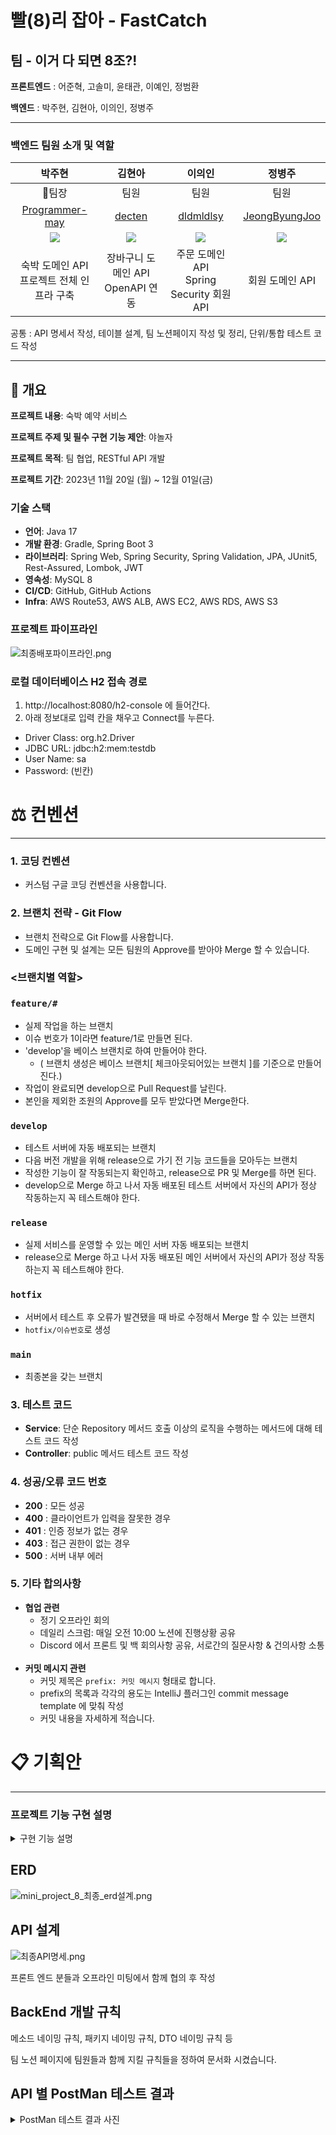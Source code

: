 ﻿
# 빨(8)리 잡아 - FastCatch
## 팀 - 이거 다 되면 8조?!
**프론트엔드** : 어준혁, 고솔미, 윤태관, 이예인, 정범환

**백엔드** : 박주현, 김현아, 이의인, 정병주
***
### 백엔드 팀원 소개 및 역할
|                            박주현                             |                            김현아                            |                            이의인                            |                            정병주                             |
|:----------------------------------------------------------:|:---------------------------------------------------------:|:---------------------------------------------------------:|:----------------------------------------------------------:|
|                            👑팀장                            |                            팀원                             |                            팀원                             |                             팀원                             |
|    [Programmer-may](https://github.com/Programmer-may)     |            [decten](https://github.com/decten)            |         [dldmldlsy](https://github.com/dldmldlsy)         |     [JeongByungJoo](https://github.com/JeongByungJoo)      |
| ![](https://avatars.githubusercontent.com/u/114227320?v=4) | ![](https://avatars.githubusercontent.com/u/52107658?v=4) | ![](https://avatars.githubusercontent.com/u/76683396?v=4) | ![](https://avatars.githubusercontent.com/u/129931655?v=4) |
|               숙박 도메인 API<br/>프로젝트 전체 인프라 구축                |                장바구니 도메인 API<br/>OpenAPI 연동                |           주문 도메인 API<br/>Spring Security 회원API            |                         회원 도메인 API                         |
공통 : API 명세서 작성, 테이블 설계, 팀 노션페이지 작성 및 정리, 단위/통합 테스트 코드 작성
***
## 🚩 개요
**프로젝트 내용**: 숙박 예약 서비스

**프로젝트 주제 및 필수 구현 기능 제안**: 야놀자

**프로젝트 목적**: 팀 협업, RESTful API 개발

**프로젝트 기간**: 2023년 11월 20일 (월) ~ 12월 01일(금)

### 기술 스택

- **언어**: Java 17
- **개발 환경**: Gradle, Spring Boot 3
- **라이브러리**: Spring Web, Spring Security, Spring Validation, JPA, JUnit5, Rest-Assured, Lombok, JWT
- **영속성**: MySQL 8
- **CI/CD**: GitHub, GitHub Actions
- **Infra**: AWS Route53, AWS ALB, AWS EC2, AWS RDS, AWS S3

### 프로젝트 파이프라인
![최종배포파이프라인.png](%EC%B5%9C%EC%A2%85%EB%B0%B0%ED%8F%AC%ED%8C%8C%EC%9D%B4%ED%94%84%EB%9D%BC%EC%9D%B8.png)

### 로컬 데이터베이스 H2 접속 경로

1. http://localhost:8080/h2-console 에 들어간다.
2. 아래 정보대로 입력 칸을 채우고 Connect를 누른다.

- Driver Class: org.h2.Driver
- JDBC URL: jdbc:h2:mem:testdb
- User Name: sa
- Password: (빈칸)

# ⚖️ 컨벤션

----

### 1. 코딩 컨벤션

- 커스텀 구글 코딩 컨벤션을 사용합니다.

### 2. 브랜치 전략 - Git Flow

- 브랜치 전략으로 Git Flow를 사용합니다.
- 도메인 구현 및 설계는 모든 팀원의 Approve를 받아야 Merge 할 수 있습니다.

### <브랜치별 역할>

### `feature/#`

- 실제 작업을 하는 브랜치
- 이슈 번호가 1이라면 feature/1로 만들면 된다.
- 'develop'을 베이스 브랜치로 하여 만들어야 한다.
    - ( 브랜치 생성은 베이스 브랜치[ 체크아웃되어있는 브랜치 ]를 기준으로 만들어진다.)
- 작업이 완료되면 develop으로 Pull Request를 날린다.
- 본인을 제외한 조원의 Approve를 모두 받았다면 Merge한다.

### `develop`

- 테스트 서버에 자동 배포되는 브랜치
- 다음 버전 개발을 위해 release으로 가기 전 기능 코드들을 모아두는 브랜치
- 작성한 기능이 잘 작동되는지 확인하고, release으로 PR 및 Merge를 하면 된다.
- develop으로 Merge 하고 나서 자동 배포된 테스트 서버에서 자신의 API가 정상 작동하는지 꼭 테스트해야 한다.

### `release`

- 실제 서비스를 운영할 수 있는 메인 서버 자동 배포되는 브랜치
- release으로 Merge 하고 나서 자동 배포된 메인 서버에서 자신의 API가 정상 작동하는지 꼭 테스트해야 한다.

### `hotfix`

- 서버에서 테스트 후 오류가 발견됐을 때 바로 수정해서 Merge 할 수 있는 브랜치
- `hotfix/이슈번호`로 생성

### `main`

- 최종본을 갖는 브랜치

### 3. 테스트 코드

- **Service**: 단순 Repository 메서드 호출 이상의 로직을 수행하는 메서드에 대해 테스트 코드 작성
- **Controller**: public 메서드 테스트 코드 작성

### 4. 성공/오류 코드 번호

- **200** : 모든 성공
- **400** : 클라이언트가 입력을 잘못한 경우
- **401** : 인증 정보가 없는 경우
- **403** : 접근 권한이 없는 경우
- **500** : 서버 내부 에러

### 5. 기타 합의사항

- **협업 관련**
    - 정기 오프라인 회의 
    - 데일리 스크럼: 매일 오전 10:00 노션에 진행상황 공유
    - Discord 에서 프론트 및 백 회의사항 공유, 서로간의 질문사항 & 건의사항 소통
      <br><br>
- **커밋 메시지 관련**
    - 커밋 제목은 `prefix: 커밋 메시지` 형태로 합니다.
    - prefix의 목록과 각각의 용도는 IntelliJ 플러그인 commit message template 에 맞춰 작성
    - 커밋 내용을 자세하게 적습니다.

# 📋 기획안

---
### 프로젝트 기능 구현 설명
<details>
<summary>구현 기능 설명</summary>

1. Member - 회원가입 기능
   : 이메일, 비밀 번호, 이름, 닉네임, 생년월일을 통해 회원가입 (닉네임 중복 확인)

2. Member - 로그인, 로그아웃 기능
   : 이메일, 비밀번호를 통한 로그인 및 로그아웃 (리프레시 토큰을 이용한 토큰 재발급 기능 포함)

3. Accommodation - 전체 상품 목록 조회
   : DB에서 전체 혹은 카테고리별 상품 목록을 조회 (예약 마감인 경우 자체 마감 표시)

4. Accommodation - 개별 상품 조회
   : 전체 상품 목록에서 특정 상품 이미지를 클릭하면 DB에 저장해둔 해당 상품에 대한 상세 정보를 조회

5. Accommodation - 상품 옵션 선택
   : 날짜, 숙박 인원은 기본으로 포함, 이 외 상품별로 필요한 객실 옵션 적용

6. Cart - 장바구니 담기
   : 회원당 한 개씩 장바구니를 가지며 상품을 클릭하여 장바구니에 선택한 상품 담기

7. Cart - 장바구니 보기
   : 장바구니에 담아둔 객실 상품의 데이터에 따른 상품별 금액, 전체 주문 합계 등의 정보를 화면에 출력 (개별 삭제 가능)

8. Order - 주문하기
   : 장바구니의 주문하기 버튼 혹은 개별 상품 조회 페이지에서 주문하기 버튼을 누르면 주문하기 페이지로 이동하여 주문 가능

9. Order - 결제하기
   : 주문 페이지에서 14세 이상 동의 후 결제하기 버튼을 클릭하면, 주문한 것으로 처리

10. Order - 주문 결과 확인
    : 결제를 성공적으로 처리하면 주문한 상품(들)에 대한 주문 결과를 확인할 수 있는 주문 목록 페이지 이동 버튼 출력 및 결제 성공 혹은 결제 실패를 표시

11. Order - 주문 내역 확인
    : 주문 유형별 본인의 주문 내역을 3개씩 페이징하여 조회 (예약완료, 사용완료, 주문취소)

</details>

## ERD
![mini_project_8_최종_erd설계.png](mini_project_8_%EC%B5%9C%EC%A2%85_erd%EC%84%A4%EA%B3%84.png)

## API 설계
![최종API명세.png](%EC%B5%9C%EC%A2%85API%EB%AA%85%EC%84%B8.png)

프론트 엔드 분들과 오프라인 미팅에서 함께 협의 후 작성

## BackEnd 개발 규칙
메소드 네이밍 규칙, 패키지 네이밍 규칙, DTO 네이밍 규칙 등 

팀 노션 페이지에 팀원들과 함께 지킬 규칙들을 정하여 문서화 시켰습니다.




## API 별 PostMan 테스트 결과
<details>
<summary>PostMan 테스트 결과 사진</summary>

### 숙박 개별조회
![숙박개별조회.png](resultImage%2F%EC%88%99%EB%B0%95%EA%B0%9C%EB%B3%84%EC%A1%B0%ED%9A%8C.png)

### 숙박 전체조회
![숙박전체조회.png](resultImage%2F%EC%88%99%EB%B0%95%EC%A0%84%EC%B2%B4%EC%A1%B0%ED%9A%8C.png)

### 숙박 조회시 종료일시가 시작일시 보다 빠를 때
![종료일시가 시작일시보다 빠를때.png](resultImage%2F%EC%A2%85%EB%A3%8C%EC%9D%BC%EC%8B%9C%EA%B0%80%20%EC%8B%9C%EC%9E%91%EC%9D%BC%EC%8B%9C%EB%B3%B4%EB%8B%A4%20%EB%B9%A0%EB%A5%BC%EB%95%8C.png)

### 숙박 조회시 시작일시가 과거의 날짜일 때
![시작일시가 과거일때.png](resultImage%2F%EC%8B%9C%EC%9E%91%EC%9D%BC%EC%8B%9C%EA%B0%80%20%EA%B3%BC%EA%B1%B0%EC%9D%BC%EB%95%8C.png)

### 회원가입
![회원가입.png](resultImage%2F%ED%9A%8C%EC%9B%90%EA%B0%80%EC%9E%85.png)

### 회원 정보 수정
![회원정보수정.png](resultImage%2F%ED%9A%8C%EC%9B%90%EC%A0%95%EB%B3%B4%EC%88%98%EC%A0%95.png)

### 회원 조회
![회원조회.png](resultImage%2F%ED%9A%8C%EC%9B%90%EC%A1%B0%ED%9A%8C.png)

### 로그인
![로그인.png](resultImage%2F%EB%A1%9C%EA%B7%B8%EC%9D%B8.png)

### 장바구니 아이템 등록
![장바구니 아이템 등록.png](resultImage%2F%EC%9E%A5%EB%B0%94%EA%B5%AC%EB%8B%88%20%EC%95%84%EC%9D%B4%ED%85%9C%20%EB%93%B1%EB%A1%9D.png)

### 장바구니 조회
![장바구니 조회.png](resultImage%2F%EC%9E%A5%EB%B0%94%EA%B5%AC%EB%8B%88%20%EC%A1%B0%ED%9A%8C.png)

### 장바구니 삭제
![장바구니 삭제.png](resultImage%2F%EC%9E%A5%EB%B0%94%EA%B5%AC%EB%8B%88%20%EC%82%AD%EC%A0%9C.png)

### 주문 생성
![주문 생성.png](resultImage%2F%EC%A3%BC%EB%AC%B8%20%EC%83%9D%EC%84%B1.png)

### 주문 목록 조회
![주문목록조회성공.png](resultImage%2F%EC%A3%BC%EB%AC%B8%EB%AA%A9%EB%A1%9D%EC%A1%B0%ED%9A%8C%EC%84%B1%EA%B3%B5.png)

### 로그인 안 했을시 주문 목록 조회 실패
![로그인안했을시 주문목록조회 실패.png](resultImage%2F%EB%A1%9C%EA%B7%B8%EC%9D%B8%EC%95%88%ED%96%88%EC%9D%84%EC%8B%9C%20%EC%A3%BC%EB%AC%B8%EB%AA%A9%EB%A1%9D%EC%A1%B0%ED%9A%8C%20%EC%8B%A4%ED%8C%A8.png)

### 주문 취소
![주문 취소.png](resultImage%2F%EC%A3%BC%EB%AC%B8%20%EC%B7%A8%EC%86%8C.png)

----
</details>


